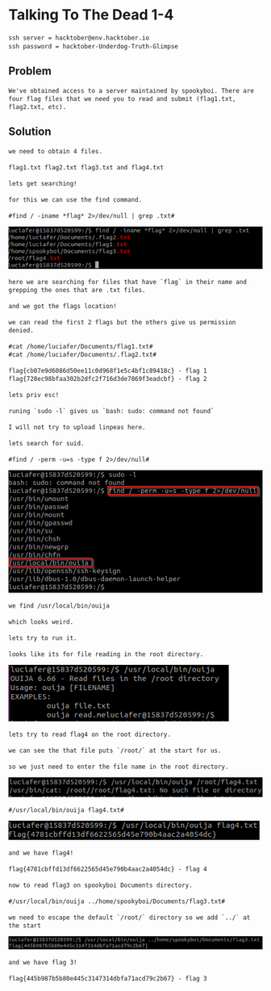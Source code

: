 # Talking To The Dead 1-4

`ssh server = hacktober@env.hacktober.io` <br />
`ssh password = hacktober-Underdog-Truth-Glimpse`

## Problem
```
We've obtained access to a server maintained by spookyboi. There are four flag files that we need you to read and submit (flag1.txt, flag2.txt, etc).
```

## Solution
```
we need to obtain 4 files.

flag1.txt flag2.txt flag3.txt and flag4.txt

lets get searching!

for this we can use the find command.

#find / -iname *flag* 2>/dev/null | grep .txt#
```
![alt text](https://raw.githubusercontent.com/ozzzozo/writeups/main/ctfs/hacktober/linux/talking_to_the_dead_1-4/0.png)
```
here we are searching for files that have `flag` in their name and grepping the ones that are .txt files.

and we got the flags location!

we can read the first 2 flags but the others give us permission denied.

#cat /home/luciafer/Documents/flag1.txt#
#cat /home/luciafer/Documents/.flag2.txt#

flag{cb07e9d6086d50ee11c0d968f1e5c4bf1c89418c} - flag 1
flag{728ec98bfaa302b2dfc2f716d3de7869f3eadcbf} - flag 2

lets priv esc!

runing `sudo -l` gives us `bash: sudo: command not found`

I will not try to upload linpeas here.

lets search for suid.

#find / -perm -u=s -type f 2>/dev/null#
```
![alt text](https://raw.githubusercontent.com/ozzzozo/writeups/main/ctfs/hacktober/linux/talking_to_the_dead_1-4/1.png)
```
we find /usr/local/bin/ouija

which looks weird.

lets try to run it.

looks like its for file reading in the root directory.
```
![alt text](https://raw.githubusercontent.com/ozzzozo/writeups/main/ctfs/hacktober/linux/talking_to_the_dead_1-4/2.png)
```
lets try to read flag4 on the root directory.

we can see the that file puts `/root/` at the start for us.

so we just need to enter the file name in the root directory.
```
![alt text](https://raw.githubusercontent.com/ozzzozo/writeups/main/ctfs/hacktober/linux/talking_to_the_dead_1-4/3.png)
```
#/usr/local/bin/ouija flag4.txt#
```
![alt text](https://raw.githubusercontent.com/ozzzozo/writeups/main/ctfs/hacktober/linux/talking_to_the_dead_1-4/4.png)
```
and we have flag4!

flag{4781cbffd13df6622565d45e790b4aac2a4054dc} - flag 4

now to read flag3 on spookyboi Documents directory.

#/usr/local/bin/ouija ../home/spookyboi/Documents/flag3.txt#

we need to escape the default `/root/` directory so we add `../` at the start
```
![alt text](https://raw.githubusercontent.com/ozzzozo/writeups/main/ctfs/hacktober/linux/talking_to_the_dead_1-4/5.png)
```
and we have flag 3!

flag{445b987b5b80e445c3147314dbfa71acd79c2b67} - flag 3
```
